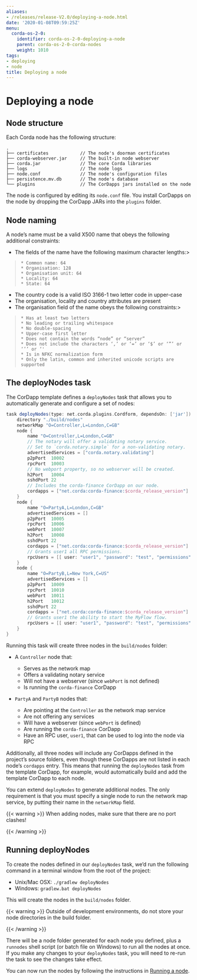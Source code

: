 ```yaml
---
aliases:
- /releases/release-V2.0/deploying-a-node.html
date: '2020-01-08T09:59:25Z'
menu:
  corda-os-2-0:
    identifier: corda-os-2-0-deploying-a-node
    parent: corda-os-2-0-corda-nodes
    weight: 1010
tags:
- deploying
- node
title: Deploying a node
---
```



# Deploying a node


## Node structure

Each Corda node has the following structure:

```none
.
├── certificates            // The node's doorman certificates
├── corda-webserver.jar     // The built-in node webserver
├── corda.jar               // The core Corda libraries
├── logs                    // The node logs
├── node.conf               // The node's configuration files
├── persistence.mv.db       // The node's database
└── plugins                 // The CorDapps jars installed on the node
```

The node is configured by editing its `node.conf` file. You install CorDapps on the node by dropping the CorDapp JARs
into the `plugins` folder.


## Node naming

A node’s name must be a valid X500 name that obeys the following additional constraints:


* The fields of the name have the following maximum character lengths:> 
> 
>     * Common name: 64
>     * Organisation: 128
>     * Organisation unit: 64
>     * Locality: 64
>     * State: 64



* The country code is a valid ISO 3166-1 two letter code in upper-case
* The organisation, locality and country attributes are present
* The organisation field of the name obeys the following constraints:> 
> 
>     * Has at least two letters
>     * No leading or trailing whitespace
>     * No double-spacing
>     * Upper-case first letter
>     * Does not contain the words “node” or “server”
>     * Does not include the characters ‘,’ or ‘=’ or ‘$’ or ‘”’ or ‘’’ or ‘'
>     * Is in NFKC normalization form
>     * Only the latin, common and inherited unicode scripts are supported





## The deployNodes task

The CorDapp template defines a `deployNodes` task that allows you to automatically generate and configure a set of
nodes:

```groovy
task deployNodes(type: net.corda.plugins.Cordform, dependsOn: ['jar']) {
    directory "./build/nodes"
    networkMap "O=Controller,L=London,C=GB"
    node {
        name "O=Controller,L=London,C=GB"
        // The notary will offer a validating notary service.
        // Set to `corda.notary.simple` for a non-validating notary.
        advertisedServices = ["corda.notary.validating"]
        p2pPort  10002
        rpcPort  10003
        // No webport property, so no webserver will be created.
        h2Port   10004
        sshdPort 22
        // Includes the corda-finance CorDapp on our node.
        cordapps = ["net.corda:corda-finance:$corda_release_version"]
    }
    node {
        name "O=PartyA,L=London,C=GB"
        advertisedServices = []
        p2pPort  10005
        rpcPort  10006
        webPort  10007
        h2Port   10008
        sshdPort 22
        cordapps = ["net.corda:corda-finance:$corda_release_version"]
        // Grants user1 all RPC permissions.
        rpcUsers = [[ user: "user1", "password": "test", "permissions": ["ALL"]]]
    }
    node {
        name "O=PartyB,L=New York,C=US"
        advertisedServices = []
        p2pPort  10009
        rpcPort  10010
        webPort  10011
        h2Port   10012
        sshdPort 22
        cordapps = ["net.corda:corda-finance:$corda_release_version"]
        // Grants user1 the ability to start the MyFlow flow.
        rpcUsers = [[ user: "user1", "password": "test", "permissions": ["StartFlow.net.corda.flows.MyFlow"]]]
    }
}
```

Running this task will create three nodes in the `build/nodes` folder:


* A `Controller` node that:
    * Serves as the network map
    * Offers a validating notary service
    * Will not have a webserver (since `webPort` is not defined)
    * Is running the `corda-finance` CorDapp


* `PartyA` and `PartyB` nodes that:
    * Are pointing at the `Controller` as the network map service
    * Are not offering any services
    * Will have a webserver (since `webPort` is defined)
    * Are running the `corda-finance` CorDapp
    * Have an RPC user, `user1`, that can be used to log into the node via RPC



Additionally, all three nodes will include any CorDapps defined in the project’s source folders, even though these
CorDapps are not listed in each node’s `cordapps` entry. This means that running the `deployNodes` task from the
template CorDapp, for example, would automatically build and add the template CorDapp to each node.

You can extend `deployNodes` to generate additional nodes. The only requirement is that you must specify
a single node to run the network map service, by putting their name in the `networkMap` field.


{{< warning >}}
When adding nodes, make sure that there are no port clashes!

{{< /warning >}}



## Running deployNodes

To create the nodes defined in our `deployNodes` task, we’d run the following command in a terminal window from the
root of the project:


* Unix/Mac OSX: `./gradlew deployNodes`
* Windows: `gradlew.bat deployNodes`

This will create the nodes in the `build/nodes` folder.


{{< warning >}}
Outside of development environments, do not store your node directories in the build folder.

{{< /warning >}}


There will be a node folder generated for each node you defined, plus a `runnodes` shell script (or batch file on
Windows) to run all the nodes at once. If you make any changes to your `deployNodes` task, you will need to re-run
the task to see the changes take effect.

You can now run the nodes by following the instructions in [Running a node](running-a-node.md).

